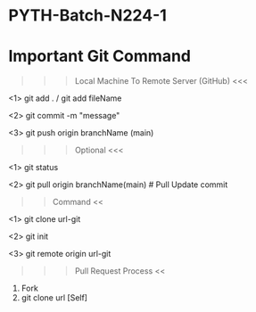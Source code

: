 # PYTH-Batch-N224-1

# Important Git Command

>>> Local Machine To Remote Server (GitHub) <<< 

<1> git add . / git add fileName 

<2> git commit -m "message"

<3> git push origin branchName (main)


>>> Optional <<< 

<1> git status 

<2> git pull origin branchName(main) # Pull Update commit 


>> Command <<

<1> git clone url-git 

<2> git init 

<3> git remote origin url-git

>>> Pull Request Process << 

1. Fork 
2. git clone url [Self]

